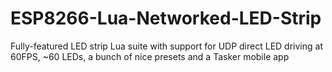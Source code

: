 # ESP8266-Lua-Networked-LED-Strip
Fully-featured LED strip Lua suite with support for UDP direct LED driving at 60FPS, ~60 LEDs, a bunch of nice presets and a Tasker mobile app
